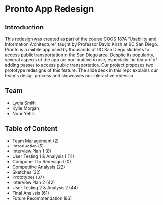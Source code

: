 # Pronto App Redesign

## Introduction

This redesign was created as part of the course COGS 187A "Usability and Information Architecture" taught by Professor David Kirsh at UC San Diego. Pronto is a mobile app used by thousands of UC San Diego students to access public transportation in the San Diego area. Despite its popularity, several aspects of the app are not intuitive to use, especially the feature of adding passes to access public transportation. Our project proposes two prototype redesigns of this feature. The slide deck in this repo explains our team's design process and showcases our interactive redesign.

## Team

- Lydia Smith
- Kylie Morgan
- Nour Yehia

## Table of Content

- Team Management (2)
- Introduction (5)
- Interview Plan 1 (8)
- User Testing 1 & Analysis 1 (11)
- Component to Redesign (20)
- Competitive Analysis (22)
- Sketches (32)
- Prototypes (37)
- Interview Plan 2 (42)
- User Testing 2 & Analysis 2 (44)
- Final Analysis (61)
- Future Recommendation (66)
